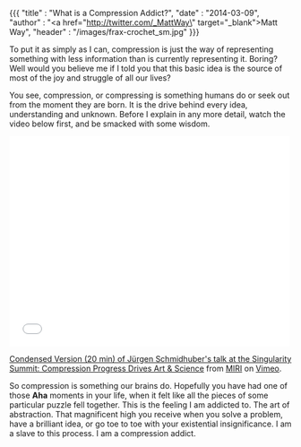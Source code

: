 {{{
	"title" : "What is a Compression Addict?",
	"date" : "2014-03-09",
	"author" : "<a href=\"http://twitter.com/_MattWay\" target=\"_blank\">Matt Way</a>",
	"header" : "/images/frax-crochet_sm.jpg"
}}}

To put it as simply as I can, compression is just the way of representing something with less information than is currently representing it. Boring? Well would you believe me if I told you that this basic idea is the source of most of the joy and struggle of all our lives? 

You see, compression, or compressing is something humans do or seek out from the moment they are born. It is the drive behind every idea, understanding and unknown. Before I explain in any more detail, watch the video below first, and be smacked with some wisdom.

<!-- preview -->

<iframe class="vimeo" src="//player.vimeo.com/video/8561647" width="500" height="375" frameborder="0" webkitallowfullscreen mozallowfullscreen allowfullscreen></iframe> <p><a href="http://vimeo.com/8561647">Condensed Version (20 min) of Jürgen Schmidhuber's talk at the Singularity Summit: Compression Progress Drives Art & Science</a> from <a href="http://vimeo.com/machineintelligence">MIRI</a> on <a href="https://vimeo.com">Vimeo</a>.</p>

So compression is something our brains do. Hopefully you have had one of those **Aha** moments in your life, when it felt like all the pieces of some particular puzzle fell together. This is the feeling I am addicted to. The art of abstraction. That magnificent high you receive when you solve a problem, have a brilliant idea, or go toe to toe with your existential insignificance. I am a slave to this process. I am a compression addict.